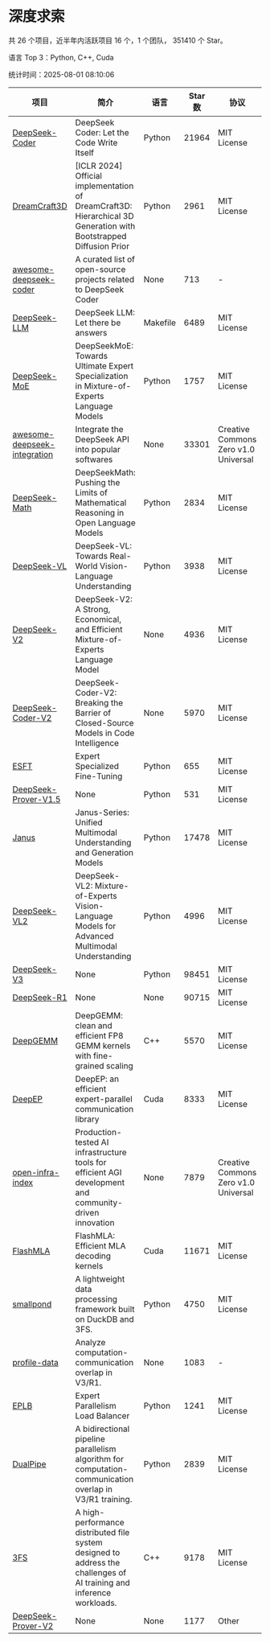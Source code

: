 # 深度求索

共 26 个项目，近半年内活跃项目 16 个，1 个团队， 351410 个 Star。

语言 Top 3：Python, C++, Cuda

统计时间：2025-08-01 08:10:06

| 项目 | 简介 | 语言 | Star 数 | 协议 | 创建时间 | 最后更新时间 | 最后提交时间 |
| --- | --- | --- | --- | --- | --- | --- | --- |
| [DeepSeek-Coder](https://github.com/deepseek-ai/DeepSeek-Coder) | DeepSeek Coder: Let the Code Write Itself | Python | 21964 | MIT License | 2023-10-20 | 2025-08-01 | 2024-05-21 |
| [DreamCraft3D](https://github.com/deepseek-ai/DreamCraft3D) | [ICLR 2024] Official implementation of DreamCraft3D: Hierarchical 3D Generation with Bootstrapped Diffusion Prior | Python | 2961 | MIT License | 2023-10-23 | 2025-07-31 | 2025-04-22 |
| [awesome-deepseek-coder](https://github.com/deepseek-ai/awesome-deepseek-coder) | A curated list of open-source projects related to DeepSeek Coder | None | 713 | - | 2023-11-06 | 2025-07-27 | 2024-04-03 |
| [DeepSeek-LLM](https://github.com/deepseek-ai/DeepSeek-LLM) | DeepSeek LLM: Let there be answers | Makefile | 6489 | MIT License | 2023-11-29 | 2025-08-01 | 2024-02-04 |
| [DeepSeek-MoE](https://github.com/deepseek-ai/DeepSeek-MoE) | DeepSeekMoE: Towards Ultimate Expert Specialization in Mixture-of-Experts Language Models | Python | 1757 | MIT License | 2024-01-02 | 2025-07-29 | 2024-01-16 |
| [awesome-deepseek-integration](https://github.com/deepseek-ai/awesome-deepseek-integration) | Integrate the DeepSeek API into popular softwares | None | 33301 | Creative Commons Zero v1.0 Universal | 2024-01-11 | 2025-08-01 | 2025-05-13 |
| [DeepSeek-Math](https://github.com/deepseek-ai/DeepSeek-Math) | DeepSeekMath: Pushing the Limits of Mathematical Reasoning in Open Language Models | Python | 2834 | MIT License | 2024-02-05 | 2025-08-01 | 2024-04-15 |
| [DeepSeek-VL](https://github.com/deepseek-ai/DeepSeek-VL) | DeepSeek-VL: Towards Real-World Vision-Language Understanding | Python | 3938 | MIT License | 2024-03-07 | 2025-08-01 | 2024-04-24 |
| [DeepSeek-V2](https://github.com/deepseek-ai/DeepSeek-V2) | DeepSeek-V2: A Strong, Economical, and Efficient Mixture-of-Experts Language Model | None | 4936 | MIT License | 2024-04-22 | 2025-08-01 | 2024-09-25 |
| [DeepSeek-Coder-V2](https://github.com/deepseek-ai/DeepSeek-Coder-V2) | DeepSeek-Coder-V2: Breaking the Barrier of Closed-Source Models in Code Intelligence | None | 5970 | MIT License | 2024-06-14 | 2025-08-01 | 2024-09-24 |
| [ESFT](https://github.com/deepseek-ai/ESFT) | Expert Specialized Fine-Tuning | Python | 655 | MIT License | 2024-07-04 | 2025-07-31 | 2025-05-22 |
| [DeepSeek-Prover-V1.5](https://github.com/deepseek-ai/DeepSeek-Prover-V1.5) | None | Python | 531 | MIT License | 2024-08-15 | 2025-07-29 | 2024-08-16 |
| [Janus](https://github.com/deepseek-ai/Janus) | Janus-Series: Unified Multimodal Understanding and Generation Models | Python | 17478 | MIT License | 2024-10-18 | 2025-08-01 | 2025-02-01 |
| [DeepSeek-VL2](https://github.com/deepseek-ai/DeepSeek-VL2) | DeepSeek-VL2: Mixture-of-Experts Vision-Language Models for Advanced Multimodal Understanding | Python | 4996 | MIT License | 2024-12-13 | 2025-08-01 | 2025-02-26 |
| [DeepSeek-V3](https://github.com/deepseek-ai/DeepSeek-V3) | None | Python | 98451 | MIT License | 2024-12-26 | 2025-08-01 | 2025-06-27 |
| [DeepSeek-R1](https://github.com/deepseek-ai/DeepSeek-R1) | None | None | 90715 | MIT License | 2025-01-20 | 2025-08-01 | 2025-06-27 |
| [DeepGEMM](https://github.com/deepseek-ai/DeepGEMM) | DeepGEMM: clean and efficient FP8 GEMM kernels with fine-grained scaling | C++ | 5570 | MIT License | 2025-02-13 | 2025-08-01 | 2025-08-01 |
| [DeepEP](https://github.com/deepseek-ai/DeepEP) | DeepEP: an efficient expert-parallel communication library | Cuda | 8333 | MIT License | 2025-02-17 | 2025-08-01 | 2025-08-01 |
| [open-infra-index](https://github.com/deepseek-ai/open-infra-index) | Production-tested AI infrastructure tools for efficient AGI development and community-driven innovation | None | 7879 | Creative Commons Zero v1.0 Universal | 2025-02-21 | 2025-08-01 | 2025-05-15 |
| [FlashMLA](https://github.com/deepseek-ai/FlashMLA) | FlashMLA: Efficient MLA decoding kernels | Cuda | 11671 | MIT License | 2025-02-21 | 2025-08-01 | 2025-04-29 |
| [smallpond](https://github.com/deepseek-ai/smallpond) | A lightweight data processing framework built on DuckDB and 3FS. | Python | 4750 | MIT License | 2025-02-24 | 2025-07-30 | 2025-03-05 |
| [profile-data](https://github.com/deepseek-ai/profile-data) | Analyze computation-communication overlap in V3/R1. | None | 1083 | - | 2025-02-26 | 2025-08-01 | 2025-03-21 |
| [EPLB](https://github.com/deepseek-ai/EPLB) | Expert Parallelism Load Balancer | Python | 1241 | MIT License | 2025-02-26 | 2025-07-30 | 2025-03-24 |
| [DualPipe](https://github.com/deepseek-ai/DualPipe) | A bidirectional pipeline parallelism algorithm for computation-communication overlap in V3/R1 training. | Python | 2839 | MIT License | 2025-02-26 | 2025-08-01 | 2025-03-10 |
| [3FS](https://github.com/deepseek-ai/3FS) |  A high-performance distributed file system designed to address the challenges of AI training and inference workloads.  | C++ | 9178 | MIT License | 2025-02-27 | 2025-08-01 | 2025-07-28 |
| [DeepSeek-Prover-V2](https://github.com/deepseek-ai/DeepSeek-Prover-V2) | None | None | 1177 | Other | 2025-04-30 | 2025-07-31 | 2025-07-18 |
